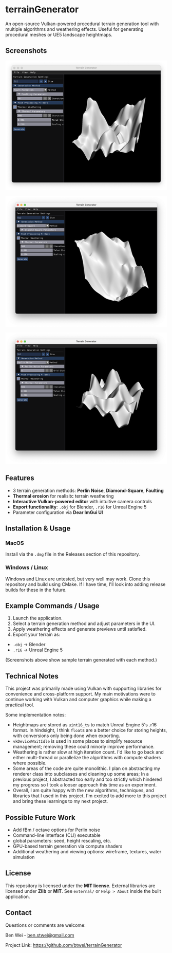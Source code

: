 # terrainGenerator
An open-source Vulkan-powered procedural terrain generation tool with multiple algorithms and weathering effects. Useful for generating procedural meshes or UE5 landscape heightmaps.

## Screenshots

![Faulting Method Mesh](docs/images/FaultingScreenshot.png)

![Diamond Square Method Mesh](docs/images/DiamondSquareScreenshot.png)

![Perlin Noise Mesh](docs/images/PerlinScreenshot.png)

## Features
- 3 terrain generation methods: **Perlin Noise**, **Diamond-Square**, **Faulting**
- **Thermal erosion** for realisitc terrain weathering
- **Interactive Vulkan-powered editor** with intuitive camera controls
- **Export functionality**: ```.obj``` for Blender, ```.r16``` for Unreal Engine 5
- Parameter configuration via **Dear ImGui UI**

## Installation & Usage

### MacOS

Install via the ```.dmg``` file in the Releases section of this repository.

### Windows / Linux

Windows and Linux are untested, but very well may work. Clone this repository and build using CMake. If I have time, I'll look into adding release builds for these in the future.

## Example Commands / Usage
1. Launch the application.
2. Select a terrain generation method and adjust parameters in the UI.
3. Apply weathering effects and generate previews until satisfied.
4. Export your terrain as:
- ```.obj``` -> Blender
- ```.r16``` -> Unreal Engine 5

(Screenshots above show sample terrain generated with each method.)

## Technical Notes
This project was primarily made using Vulkan with supporting libraries for convenience and cross-platform support. My main motivations were to continue working with Vulkan and computer graphics while making a practical tool.  

Some implementation notes:  
- Heightmaps are stored as ```uint16_t```s to match Unreal Engine 5's .r16 format. In hindsight, I think ```float```s are a better choice for storing heights, with conversions only being done when exporting.
- ```vkDeviceWaitIdle``` is used in some places to simplify resource management; removing these could minorly improve performance.
- Weathering is rather slow at high iteration count. I'd like to go back and either multi-thread or parallelize the algorithms with compute shaders where possible.
- Some areas of the code are quite monolithic. I plan on abstracting my renderer class into subclasses and cleaning up some areas; In a previous project, I abstracted too early and too strictly which hindered my progress so I took a looser approach this time as an experiment.
- Overall, I am quite happy with the new algorithms, techniques, and libraries that I used in this project. I'm excited to add more to this project and bring these learnings to my next project.

## Possible Future Work
- Add fBm / octave options for Perlin noise
- Command-line interface (CLI) executable
- global parameters: seed, height rescaling, etc.
- GPU-based terrain generation via compute shaders
- Additional weathering and viewing options: wireframe, textures, water simulation

## License
This repository is licensed under the **MIT license**. External libraries are licensed under **Zlib** or **MIT**. See ```external/``` or ```Help > About``` inside the built application.

## Contact
Questions or comments are welcome:

Ben Wei - ben.stwei@gmail.com

Project Link: https://github.com/btwei/terrainGenerator